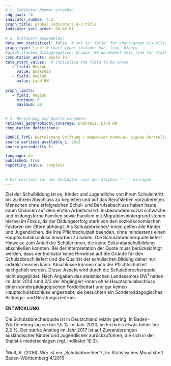 ```yaml
---
# 1. Indikator-Nummer eingeben 
sdg_goal: '4'
indicator_number: 4.2
graph_title: global_indicators.4-2-title
indicator_sort_order: 04-02-01
 
# 2. Grafikart auswaehlen: 
data_non_statistical: false  # set to 'false' for chart/graph visualization 
graph_type: line  # chart types include: bar, line, binary 
#graph_stacked_disaggregation: Gruppe  ## uncomment this line for stacked bars. eplace 'Geschlecht' with the field of aggregation. 
computation_units: Quote [%] 
data_start_values:  # initialize the field to be shown  
   - field: Region 
     value: Enzkreis
   - field: Region 
     value: Land BW
   
graph_limits:
   - field: Region
     minimum: 0
     maximum: 20
   

# 3. Berechnung und Quelle eingeben: 
national_geographical_coverage: Enzkreis, Land BW
computation_definitions: 

SOURCE_TYPE: Bertelsmann Stiftung / Wegweiser Kommune; eigene Darstellung
source_earliest_available_1: 2013
source_periodicity_1: 

language: de   
published: true 
reporting_status: complete
 
 
# Für Leittext für den Indikator nach den Stichen '---' einfügen. 
---
```

Ziel der Schulbildung ist es, Kinder und Jugendliche von ihrem Schuleintritt bis zu ihrem Abschluss zu begleiten und auf das Berufsleben vorzubereiten. Menschen ohne erfolgreichen Schul- und Berufsabschluss haben heute kaum Chancen auf dem ersten Arbeitsmarkt. Insbesondere sozial schwache und bildungsferne Familien sowie Familien mit Migrationshintergrund stehen hierbei im Fokus, da der Bildungserfolg stark von den sozioökonomischen Faktoren der Eltern abhängt. Als Schulabbrecher/-innen gelten alle Kinder und Jugendlichen, die ihre Pflichtschulzeit beenden, ohne mindestens einen Hauptschulabschluss erworben zu haben. Die Schulabbrecherquote liefert Hinweise zum Anteil der Schülerinnen, die keine Sekundarschulbildung abschließen konnten. Bei der Interpretation der Quote muss berücksichtigt werden, dass der Indikator keine Hinweise auf die Gründe für den Schulabbruch liefert und die Qualität der schulischen Bildung daher nur indirekt messen kann. Abschlüsse können nach der Pflichtschulzeit nachgeholt werden. Dieser Aspekt wird durch die Schulabbrecherquote nicht abgebildet. Nach Angaben des statistischen Landesamtes BW<sup>1</sup> hatten im Jahr 2014 rund 2/3 der Abgänger/-innen ohne Hauptschulabschluss einen sonderpädagogischen Förderbedarf und gar keinen Hauptschulabschluss angestrebt; sie besuchten ein Sonderpädagogisches Bildungs- und Beratungszentrum. <br>
<br>
**ENTWICKLUNG** <br>
<br>
Die Schulabbrecherquote ist in Deutschland relativ gering. In Baden- Württemberg lag sie bei 1,5 % im Jahr 2020, im Enzkreis etwas höher bei 2,2 %. Der starke Anstieg im Jahr 2017 ist auf Zuwanderungen ausländischer Kinder und Jugendlicher zurückzuführen, die sich in der Statistik niederschlagen (vgl. Indikator 10.3).<br>
<br>
<sup>1</sup>Wolf, R. (2016): Wer ist ein „Schulabbrecher“?, In: Statistisches Monatsheft Baden-Württemberg 4/2016
